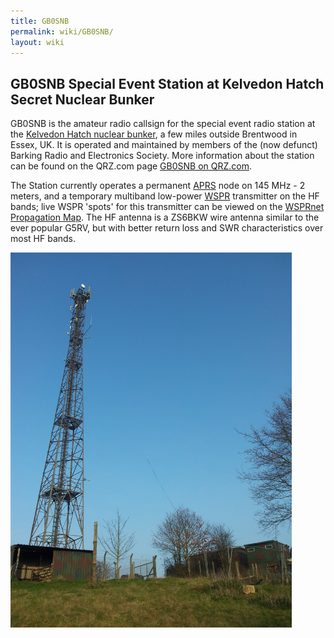 ```yaml
---
title: GB0SNB
permalink: wiki/GB0SNB/
layout: wiki
---
```


GB0**SNB** Special Event Station at Kelvedon Hatch **S**ecret **N**uclear **B**unker
------------------------------------------------------------------------------------

GB0SNB is the amateur radio callsign for the special event radio station
at the [Kelvedon Hatch nuclear
bunker](http://www.secretnuclearbunker.com), a few miles outside
Brentwood in Essex, UK. It is operated and maintained by members of the
(now defunct) Barking Radio and Electronics Society. More information
about the station can be found on the QRZ.com page [GB0SNB on
QRZ.com](http://www.qrz.com/db/gb0snb).

The Station currently operates a permanent
[APRS](https://en.wikipedia.org/wiki/Automatic_Packet_Reporting_System)
node on 145 MHz - 2 meters, and a temporary multiband low-power
[WSPR](http://physics.princeton.edu/pulsar/K1JT/wspr.html) transmitter
on the HF bands; live WSPR 'spots' for this transmitter can be viewed on
the [WSPRnet Propagation
Map](http://wsprnet.org/drupal/wsprnet/map&band=All&callsign=gb0snb&latitude=20&longitude=20&minutes=600).
The HF antenna is a ZS6BKW wire antenna similar to the ever popular
G5RV, but with better return loss and SWR characteristics over most HF
bands.

<img src="20120324_165813.jpg" title="The 150 foot main antenna mast at the Bunker site. We have access to the second level" alt="The 150 foot main antenna mast at the Bunker site. We have access to the second level" width="450" />
